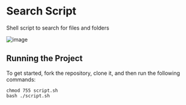 # Search Script

Shell script to search for files and folders

![image](https://github.com/JoakimTeixeira/search-script/assets/12193814/d4f748c0-ab35-4b11-bcd7-a99255dfa588)

## Running the Project

To get started, fork the repository, clone it, and then run the following commands:

    chmod 755 script.sh
    bash ./script.sh
